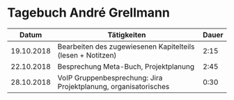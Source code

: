 # Tagebuch André Grellmann

Datum      | Tätigkeiten                                                     | Dauer
---------- | --------------------------------------------------------------- | -------------------
19.10.2018 | Bearbeiten des zugewiesenen Kapitelteils (lesen + Notitzen)     | 2:15
22.10.2018 | Besprechung Meta-Buch, Projektplanung                           | 2:45
28.10.2018 | VoIP Gruppenbesprechung: Jira Projektplanung, organisatorisches | 0:30

<script src="https://rleikam.github.io/SW-PM-WS2018-Gruppe_1_4-2/Tageb%C3%BCcher/timeCalculation.js">
</script>
